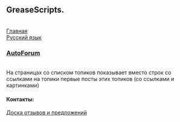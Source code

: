 ## GreaseScripts.

<br/>[Главная](../)
<br/>[Русский язык](./)


### [AutoForum](https://github.com/PhantomCity/GS/raw/master/AutoExpandForum.js)
<br/>На страницах со списком топиков показывает вместо строк со ссылками на топики первые посты этих топиков (со ссылками и картинками)


#### Контакты:
[Доска отзывов и предложений](https://github.com/PhantomCity/GS/issues/)
